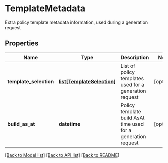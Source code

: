 # TemplateMetadata

Extra policy template metadata information, used during a generation request

## Properties
Name | Type | Description | Notes
------------ | ------------- | ------------- | -------------
**template_selection** | [**list[TemplateSelection]**](TemplateSelection.md) | List of policy templates used for a generation request | [optional] 
**build_as_at** | **datetime** | Policy template build AsAt time used for a generation request | [optional] 

[[Back to Model list]](../README.md#documentation-for-models) [[Back to API list]](../README.md#documentation-for-api-endpoints) [[Back to README]](../README.md)


